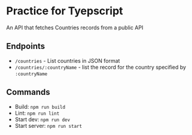 # Practice for Tyepscript

An API that fetches Countries records from a public API

## Endpoints
- `/countries` - List countries in JSON format &nbsp;
- `/countries/:countryName` - list the record for the country specified by `:countryName` &nbsp;

## Commands
- Build: `npm run build` &nbsp;
- Lint: `npm run lint` &nbsp;
- Start dev: `npm run dev` &nbsp;
- Start server: `npm run start` &nbsp;


